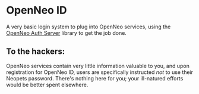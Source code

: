 OpenNeo ID
==========

A very basic login system to plug into OpenNeo services, using the
[OpenNeo Auth Server][1] library to get the job done.

To the hackers:
---------------

OpenNeo services contain very little information valuable to you, and upon
registration for OpenNeo ID, users are specifically instructed *not* to use
their Neopets password. There's nothing here for you; your ill-natured efforts
would be better spent elsewhere.

[1]: http://github.com/matchu/openneo-auth-server

